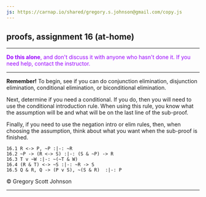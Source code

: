 ```yaml
---
js: https://carnap.io/shared/gregory.s.johnson@gmail.com/copy.js
--- 
```


## proofs, assignment 16 (at-home)

---

<font color="#9900FF">**Do this alone**, and don't discuss it with anyone who hasn't done it. If you need help, contact the instructor.</font>

---

**Remember!** To begin, see if you can do conjunction elimination, disjunction elimination, conditional elimination, or biconditional elimination. 

Next, determine if you need a conditional. If you  do, then you will need to use the conditional introduction rule. When using this rule, you know what the assumption will be and what will be on the last line of the sub-proof.

Finally, if you need to use the negation intro or elim rules, then, when choosing the assumption, think about what you want when the sub-proof is finished. 

~~~{.ProofChecker .JohnsonSL options="fonts tabindent render" guides="fitch" points="20" late-credit="15"}
16.1 R <-> P, ~P :|-: ~R
16.2 ~P -> (R <-> S) :|-: (S & ~P) -> R
16.3 T v ~W :|-: ~(~T & W)
16.4 (R & T) <-> ~S :|-: ~R -> S
16.5 Q & R, Q -> (P v S), ~(S & R)  :|-: P
~~~

<p>&copy; <script>document.write(new Date().getFullYear())</script> Gregory Scott Johnson</p>
 
---